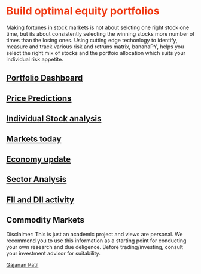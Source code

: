 # <span style="color:#f03c15">Build optimal equity portfolios</span>

Making fortunes in stock markets is not about selcting one right stock one time, but its about consistently selecting the winning stocks more number of times than the losing ones. Using cutting edge techonlogy to identify, measure and track various risk and retruns matrix, bananaPY, helps you select the right mix of stocks and the portfoio allocation which suits your individual risk appetite.

## [Portfolio Dashboard](https://bananapy.github.io/portfolios/sample)

## [Price Predictions](https://bananapy.github.io/stocks/predictions)

## [Individual Stock analysis](https://bananapy.github.io/stocks/hawkincook)

## [Markets today](https://bananapy.github.io/daily/eod)

## [Economy update](https://bananapy.github.io/fii/dec19)

## [Sector Analysis](https://bananapy.github.io/sector/power)


## [FII and DII activity](https://bananapy.github.io/fii/dec19)


## Commodity Markets

Disclaimer: This is just an academic project and views are personal. We recommend you to use this information as a starting point for conducting your own research and due deligence. Before trading/investing, consult your investment advisor for suitability.
<script type="text/javascript" src="https://platform.linkedin.com/badges/js/profile.js" async defer></script>

<div class="LI-profile-badge"  data-version="v1" data-size="medium" data-locale="en_US" data-type="vertical" data-theme="dark" data-vanity="patilgajanan"><a class="LI-simple-link" href='https://in.linkedin.com/in/patilgajanan?trk=profile-badge'>Gajanan Patil</a></div>
